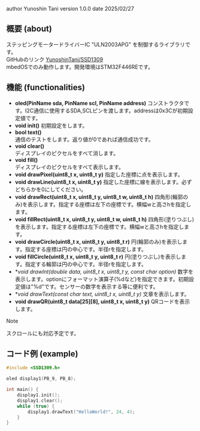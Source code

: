 author  Yunoshin Tani
version 1.0.0
date    2025/02/27

## 概要 (about)
ステッピングモータードライバーIC "ULN2003APG" を制御するライブラリです。  
GitHubのリンク [YunoshinTani/SSD1309](https://github.com/YunoshinTani/SSD1309.git)  
mbedOSでのみ動作します。開発環境はSTM32F446REです。

## 機能 (functionalities)
- **oled(PinName sda, PinName scl, PinName address)**
コンストラクタです。I2C通信に使用するSDA,SCLピンを渡します。addressは0x3Cが初期設定値です。
- **void init()**
初期設定をします。
- **bool text()**  
通信のテストをします。返り値が0であれば通信成功です。
- **void clear()**  
ディスプレイのピクセルをすべて消します。
- **void fill()**  
ディスプレイのピクセルをすべて表示します。
- **void drawPixel(uint8_t x, uint8_t y)**
指定した座標に点を表示します。
- **void drawLine(uint8_t x, uint8_t y)**
指定した座標に線を表示します。必ずどちらかを0にしてください。
- **void drawRect(uint8_t x, uint8_t y, uint8_t w, uint8_t h)**
四角形(輪郭のみ)を表示します。指定する座標は左下の座標です。横幅wと高さhを指定します。
- **void fillRect(uint8_t x, uint8_t y, uint8_t w, uint8_t h)**
四角形(塗りつぶし)を表示します。指定する座標は左下の座標です。横幅wと高さhを指定します。
- **void drawCircle(uint8_t x, uint8_t y, uint8_t r)**
円(輪郭のみ)を表示します。指定する座標は円の中心です。半径rを指定します。
- **void fillCircle(uint8_t x, uint8_t y, uint8_t r)**
円(塗りつぶし)を表示します。指定する輪郭は円の中心です。半径rを指定します。
- **void drawInt(double data, uint8_t x, uint8_t y, const char *option)**
数字を表示します。optionにフォーマット演算子(%dなど)を指定できます。初期設定値は"%d"です。センサーの数字を表示する等に便利です。
- **void drawText(const char *text, uint8_t x, uint8_t y)**
文章を表示します。
- **void drawQR(uint8_t data[25][8], uint8_t x, uint8_t y)**
QRコードを表示します。

> [!NOTE]
> スクロールにも対応予定です。

## コード例 (example)
```cpp
#include <SSD1309.h>

oled display1(PB_9, PB_8);

int main() {
    display1.init();
    display1.clear();
    while (true) {
        display1.drawText("HelloWorld!", 24, 4);
    }
}
```
